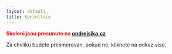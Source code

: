 ```yaml
---
layout: default
title: Konzultace
---
```


<p style="color: red; font-weight: bold;">Skoleni jsou presunute na <a href="https://ondrejsika.cz/#skoleni-a-konzultace">ondrejsika.cz</a></p>

Za chvliku budete presmerovan, pokud ne, kliknete na odkaz vise.

<script>
setTimeout(function(){
    window.location = "https://ondrejsika.cz/#skoleni-a-konzultace";
}, 2000)
</script>

